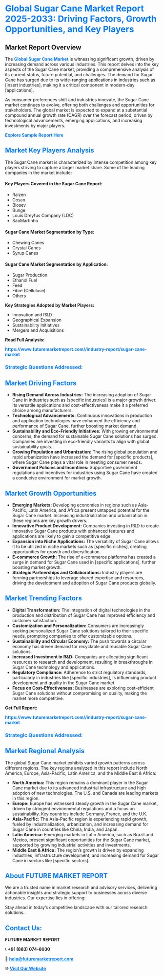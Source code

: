 <h1 style="color: #007BFF;">Global Sugar Cane Market Report 2025-2033: Driving Factors, Growth Opportunities, and Key Players</h1>

<section id="overview">
<h2>Market Report Overview</h2>
<p>The <a href="https://www.futuremarketreport.com//industry-report/sugar-cane-market" style="color: #007BFF; text-decoration: none;"><strong>Global Sugar Cane Market</strong></a> is witnessing significant growth, driven by increasing demand across various industries. This report delves into the key aspects of the Sugar Cane market, providing a comprehensive analysis of its current status, future potential, and challenges. The demand for Sugar Cane has surged due to its wide-ranging applications in industries such as [insert industries], making it a critical component in modern-day [applications].</p>
<p>As consumer preferences shift and industries innovate, the Sugar Cane market continues to evolve, offering both challenges and opportunities for stakeholders. The global market is expected to expand at a substantial compound annual growth rate (CAGR) over the forecast period, driven by technological advancements, emerging applications, and increasing investments by major players.</p>
</section>

<section id="overview">
<p><a href="https://www.futuremarketreport.com//request-sample/reportId=59263" style="color: #007BFF; text-decoration: none;"><strong>Explore Sample Report Here</strong></a></p>
</section>

<section id="key-players">
<h2 style="color: #007BFF;">Market Key Players Analysis</h2>
<p>The Sugar Cane market is characterized by intense competition among key players striving to capture a larger market share. Some of the leading companies in the market include:</p>
<h4>Key Players Covered in the Sugar Cane Report:</h4>
<ul><li>Raizen</li><li>Cosan</li><li>Biosev</li><li>Bunge</li><li>Louis Dreyfus Company (LDC)</li><li>SaoMartinho</li></ul>
<h4>Sugar Cane Market Segmentation by Type:</h4>
<ul><li>Chewing Canes</li><li>Crystal Canes</li><li>Syrup Canes</li></ul>

<h4>Sugar Cane Market Segmentation by Application:</h4>
<ul><li>Sugar Production</li><li>Ethanol Fuel</li><li>Feed</li><li>Fibre (Cellulose)</li><li>Others</li></ul>
<p><strong>Key Strategies Adopted by Market Players:</strong></p>
<ul>
<li>Innovation and R&D</li>
<li>Geographical Expansion</li>
<li>Sustainability Initiatives</li>
<li>Mergers and Acquisitions</li>
</ul>
</section>

<section>
<p><strong>Read Full Analysis: </strong></p><a href="https://www.futuremarketreport.com//industry-report/sugar-cane-market" style="color: #007BFF; text-decoration: none;"><strong>https://www.futuremarketreport.com//industry-report/sugar-cane-market</strong></a>
<h3 style="color: #007BFF;">Strategic Questions Addressed:</h3>
</section>

<section id="driving-factors">
<h2 style="color: #007BFF;">Market Driving Factors</h2>
<ul>
<li><strong>Rising Demand Across Industries:</strong> The increasing adoption of Sugar Cane in industries such as [specific industries] is a major growth driver. Its versatile applications and cost-effectiveness make it a preferred choice among manufacturers.</li>
<li><strong>Technological Advancements:</strong> Continuous innovations in production and application technologies have enhanced the efficiency and performance of Sugar Cane, further boosting market demand.</li>
<li><strong>Sustainability and Eco-Friendly Initiatives:</strong> With growing environmental concerns, the demand for sustainable Sugar Cane solutions has surged. Companies are investing in eco-friendly variants to align with global sustainability goals.</li>
<li><strong>Growing Population and Urbanization:</strong> The rising global population and rapid urbanization have increased the demand for [specific products], where Sugar Cane plays a vital role in meeting consumer needs.</li>
<li><strong>Government Policies and Incentives:</strong> Supportive government regulations and incentives for industries using Sugar Cane have created a conducive environment for market growth.</li>
</ul>
</section>

<section id="growth-opportunities">
<h2 style="color: #007BFF;">Market Growth Opportunities</h2>
<ul>
<li><strong>Emerging Markets:</strong> Developing economies in regions such as Asia-Pacific, Latin America, and Africa present untapped potential for the Sugar Cane market. Increasing industrialization and urbanization in these regions are key growth drivers.</li>
<li><strong>Innovative Product Development:</strong> Companies investing in R&D to create innovative Sugar Cane products with enhanced features and applications are likely to gain a competitive edge.</li>
<li><strong>Expansion into Niche Applications:</strong> The versatility of Sugar Cane allows it to be utilized in niche markets such as [specific niches], creating opportunities for growth and diversification.</li>
<li><strong>E-commerce Growth:</strong> The rise of e-commerce platforms has created a surge in demand for Sugar Cane used in [specific applications], further boosting market growth.</li>
<li><strong>Strategic Partnerships and Collaborations:</strong> Industry players are forming partnerships to leverage shared expertise and resources, driving the development and adoption of Sugar Cane products globally.</li>
</ul>
</section>

<section id="trending-factors">
<h2 style="color: #007BFF;">Market Trending Factors</h2>
<ul>
<li><strong>Digital Transformation:</strong> The integration of digital technologies in the production and distribution of Sugar Cane has improved efficiency and customer satisfaction.</li>
<li><strong>Customization and Personalization:</strong> Consumers are increasingly seeking personalized Sugar Cane solutions tailored to their specific needs, prompting companies to offer customizable options.</li>
<li><strong>Sustainability and Circular Economy:</strong> The push towards a circular economy has driven demand for recyclable and reusable Sugar Cane solutions.</li>
<li><strong>Increased Investment in R&D:</strong> Companies are allocating significant resources to research and development, resulting in breakthroughs in Sugar Cane technology and applications.</li>
<li><strong>Regulatory Compliance:</strong> Adherence to strict regulatory standards, particularly in industries like [specific industries], is influencing product development and quality in the Sugar Cane market.</li>
<li><strong>Focus on Cost-Effectiveness:</strong> Businesses are exploring cost-efficient Sugar Cane solutions without compromising on quality, making the market more competitive.</li>
</ul>
</section>

<section>
<p><strong>Get Full Report: </strong></p><a href="https://www.futuremarketreport.com//industry-report/sugar-cane-market" style="color: #007BFF; text-decoration: none;"><strong>https://www.futuremarketreport.com//industry-report/sugar-cane-market</strong></a>
<h3 style="color: #007BFF;">Strategic Questions Addressed:</h3>
</section>


<section id="regional-analysis">
<h2 style="color: #007BFF;">Market Regional Analysis</h2>
<p>The global Sugar Cane market exhibits varied growth patterns across different regions. The key regions analyzed in this report include North America, Europe, Asia-Pacific, Latin America, and the Middle East & Africa:</p>
<ul>
<li><strong>North America:</strong> This region remains a dominant player in the Sugar Cane market due to its advanced industrial infrastructure and high adoption of new technologies. The U.S. and Canada are leading markets in this region.</li>
<li><strong>Europe:</strong> Europe has witnessed steady growth in the Sugar Cane market, driven by stringent environmental regulations and a focus on sustainability. Key countries include Germany, France, and the U.K.</li>
<li><strong>Asia-Pacific:</strong> The Asia-Pacific region is experiencing rapid growth, fueled by industrialization, urbanization, and increasing demand for Sugar Cane in countries like China, India, and Japan.</li>
<li><strong>Latin America:</strong> Emerging markets in Latin America, such as Brazil and Mexico, present significant opportunities for the Sugar Cane market, supported by growing industrial activities and investments.</li>
<li><strong>Middle East & Africa:</strong> The region’s growth is driven by expanding industries, infrastructure development, and increasing demand for Sugar Cane in sectors like [specific sectors].</li>
</ul>
</section>

<footer>
<h2 style="color: #007BFF;">About FUTURE MARKET REPORT</h2>
<p>We are a trusted name in market research and advisory services, delivering actionable insights and strategic support to businesses across diverse industries. Our expertise lies in offering:</p>

<p>Stay ahead in today’s competitive landscape with our tailored research solutions.</p>

<h2 style="color: #007BFF;">Contact Us:</h2>
<p><strong>FUTURE MARKET REPORT</strong></p>
<p>📞 <strong>+91 (883) 074-8030</strong></p>
<p>📧 <strong><a href="mailto:help@futuremarketreport.com" style="color: #007BFF;">help@futuremarketreport.com</a></strong></p>
<p>🌐 <strong><a href="https://www.futuremarketreport.com/" style="color: #007BFF;">Visit Our Website</a></strong></p>
</footer>